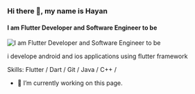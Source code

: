 ### Hi there 👋, my name is Hayan
#### I am Flutter Developer and Software Engineer to be
![I am Flutter Developer and Software Engineer to be](https://media.licdn.com/dms/image/D4E16AQFaXpq9X0tqRA/profile-displaybackgroundimage-shrink_350_1400/0/1675615757835?e=1686787200&v=beta&t=wyQbl2fzOEMq6PdMvmDqzuyle06Lme5eLoGIbx6-dTA)

i develope android and ios applications using flutter framework

Skills: Flutter / Dart / Git / Java / C++ / 

- 🔭 I’m currently working on this page. 





